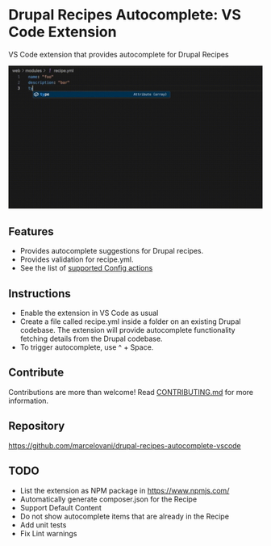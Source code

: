 # Drupal Recipes Autocomplete: VS Code Extension
VS Code extension that provides autocomplete for Drupal Recipes

![Autocomplete](docs/drupal-recipes-autocomplete.gif)

## Features

- Provides autocomplete suggestions for Drupal recipes.
- Provides validation for recipe.yml.
- See the list of [supported Config actions](https://github.com/marcelovani/drupal-recipes-autocomplete-vscode/wiki/Properties)

## Instructions

- Enable the extension in VS Code as usual
- Create a file called recipe.yml inside a folder on an existing Drupal codebase. The extension will provide autocomplete functionality fetching details from the Drupal codebase.
- To trigger autocomplete, use ^ + Space.

## Contribute

Contributions are more than welcome! Read [CONTRIBUTING.md](./CONTRIBUTING.md) for more information.

## Repository
https://github.com/marcelovani/drupal-recipes-autocomplete-vscode

## TODO
- List the extension as NPM package in https://www.npmjs.com/
- Automatically generate composer.json for the Recipe
- Support Default Content
- Do not show autocomplete items that are already in the Recipe
- Add unit tests
- Fix Lint warnings
